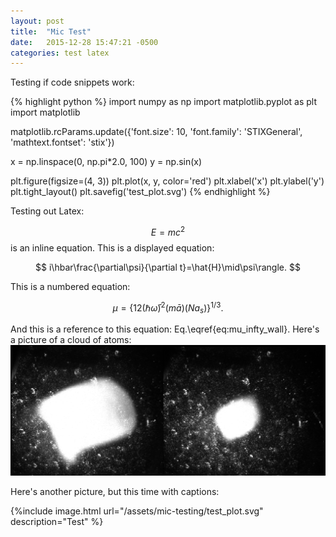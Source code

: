```yaml
---
layout: post
title:  "Mic Test"
date:   2015-12-28 15:47:21 -0500
categories: test latex
---
```


Testing if code snippets work:

{% highlight python %}
import numpy as np
import matplotlib.pyplot as plt
import matplotlib

matplotlib.rcParams.update({'font.size': 10, 'font.family': 'STIXGeneral',
                            'mathtext.fontset': 'stix'})

x = np.linspace(0, np.pi*2.0, 100)
y = np.sin(x)

plt.figure(figsize=(4, 3))
plt.plot(x, y, color='red')
plt.xlabel('x')
plt.ylabel('y')
plt.tight_layout()
plt.savefig('test_plot.svg')
{% endhighlight %}

Testing out Latex:

$$E=mc^2$$ is an inline equation. This is a displayed equation:

$$
i\hbar\frac{\partial\psi}{\partial t}=\hat{H}\mid\psi\rangle.
$$

This is a numbered equation:

$$
\begin{equation}
\mu=\left\{ 12\left(\hbar\bar{\omega}\right)^{2}\left(m\bar{a}\right)\left(Na_{s}\right)\right\} ^{1/3}.\label{eq:mu_infty_wall}
\end{equation}
$$

And this is a reference to this equation: Eq.\eqref{eq:mu_infty_wall}.
Here's a picture of a cloud of atoms:
![MOT loading](/assets/mic-testing/lmot_loading.png)

Here's another picture, but this time with captions:

{%include image.html url="/assets/mic-testing/test_plot.svg" description="Test" %}

